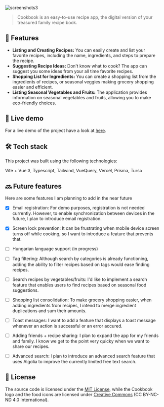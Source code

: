![screenshots3](https://user-images.githubusercontent.com/7619797/231281478-7290e499-c706-49dd-8804-55facd85f08d.jpg)

> Cookbook is an easy-to-use recipe app, the digital version of your treasured family recipe book.

## :art: Features

- **Listing and Creating Recipes:** You can easily create and list your favorite recipes, including the name, ingredients, and steps to prepare the recipe.
- **Suggesting Recipe Ideas:** Don't know what to cook? The app can suggest you some ideas from your all time favorite recipes.
- **Shopping List for Ingredients:** You can create a shopping list from the ingredients of recipes, or seasonal veggies making grocery shopping easier and efficient.
- **Listing Seasonal Vegetables and Fruits:** The application provides information on seasonal vegetables and fruits, allowing you to make eco-friendly choices.

## :rocket: Live demo

For a live demo of the project have a look at [here](https://cookbook-app-siccc.vercel.app/).

## :hammer_and_wrench: Tech stack

This project was built using the following technologies:

Vite + Vue 3, Typescript, Tailwind, VueQuery, Vercel, Prisma, Turso

## :soon: Future features

Here are some features I am planning to add in the near future

- [x] Email registration: For demo purposes, registration is not needed currently. However, to enable synchronization between devices in the future, I plan to introduce email registration.
- [x] Screen lock prevention: It can be frustrating when mobile device screen turns off while cooking, so I want to introduce a feature that prevents that.
- [ ] Hungarian language support (in progress)
- [ ] Tag filtering: Although search by categories is already functioning, adding the ability to filter recipes based on tags would ease finding recipes.
- [ ] Search recipes by vegetables/fruits: I'd like to implement a search feature that enables users to find recipes based on seasonal food suggestions.
- [ ] Shopping list consolidation: To make grocery shopping easier, when adding ingredients from recipes, I intend to merge ingredient duplications and sum their amounts.
- [ ] Toast messages: I want to add a feature that displays a toast message whenever an action is successful or an error accured.
- [ ] Adding friends + recipe sharing: I plan to expand the app for my friends and family. I know we get to the point very quicky when we want to share our recipes.
- [ ] Advanced search: I plan to introduce an advanced search feature that uses Algolia to improve the currently limited free text search.


## :scroll: License

The source code is licensed under the [MIT License](LICENSE.md), while the Cookbook logo and the food icons are licensed under [Creative Commons](https://creativecommons.org/licenses/by-nc-nd/4.0/) (CC BY-NC-ND 4.0 International).
